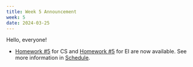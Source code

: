 ```yaml
---
title: Week 5 Announcement
week: 5
date: 2024-03-25
---
```

Hello, everyone!

- [Homework #5](https://basics.sjtu.edu.cn/~yangqizhe/pdf/la2024s/homework/LA-hw5forCS.pdf)  for CS and [Homework #5](https://basics.sjtu.edu.cn/~yangqizhe/pdf/la2024s/homework/LA-hw5forEI.pdf)  for EI 
are now available. See more information in [Schedule](../schedule).
